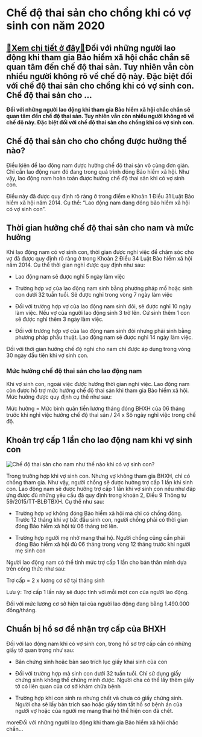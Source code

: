 Chế độ thai sản cho chồng khi có vợ sinh con năm 2020
=====================================================

[:gift:Xem chi tiết ở đây:gift:](https://hddtvn.com/che-do-thai-san-cho-chong-khi-co-vo-sinh-con-nam-2020/)Đối với những người lao động khi tham gia Bảo hiểm xã hội chắc chắn sẽ quan tâm đến chế độ thai sản. Tuy nhiên vẫn còn nhiều người không rõ về chế độ này. Đặc biệt đối với chế độ thai sản cho chồng khi có vợ sinh con. Chế độ thai sản cho …
-----------------------------------------------------------------------------------------------------------------------------------------------------------------------------------------------------------------------------------------------

**Đối với những người lao động khi tham gia Bảo hiểm xã hội chắc chắn sẽ quan tâm đến chế độ thai sản. Tuy nhiên vẫn còn nhiều người không rõ về chế độ này. Đặc biệt đối với chế độ thai sản cho chồng khi có vợ sinh con.**



Chế độ thai sản cho cho chồng được hưởng thế nào?
-------------------------------------------------


Điều kiện để lao động nam được hưởng chế độ thai sản vô cùng đơn giản. Chỉ cần lao động nam đó đang trong quá trình đóng Bảo hiểm xã hội. Như vậy, lao động nam hoàn toàn được hưởng chế độ thai sản khi có vợ sinh con.


Điều này đã được quy định rõ ràng ở trong điểm e Khoản 1 Điều 31 Luật Bảo hiểm xã hội năm 2014. Cụ thể: “Lao động nam đang đóng bảo hiểm xã hội có vợ sinh con”.


Thời gian hưởng chế độ thai sản cho nam và mức hưởng
----------------------------------------------------


Khi lao động nam có vợ sinh con, thời gian được nghỉ việc để chăm sóc cho vợ đã được quy định rõ ràng ở trong Khoản 2 Điều 34 Luật Bảo hiểm xã hội năm 2014. Cụ thể thời gian nghỉ được quy định như sau:




* Lao động nam sẽ được nghỉ 5 ngày làm việc

* Trường hợp vợ của lao động nam sinh bằng phương pháp mổ hoặc sinh con dưới 32 tuần tuổi. Sẽ được nghỉ trong vòng 7 ngày làm việc

* Đối với trường hợp vợ của lao động nam sinh đôi, sẽ được nghỉ 10 ngày làm việc. Nếu vợ của người lao động sinh 3 trở lên. Cứ sinh thêm 1 con sẽ được nghỉ thêm 3 ngày làm việc.

* Đối với trường hợp vợ của lao động nam sinh đôi nhưng phải sinh bằng phương pháp phẫu thuật. Lao động nam sẽ được nghỉ 14 ngày làm việc.



Đối với thời gian hưởng chế độ nghỉ cho nam chỉ được áp dụng trong vòng 30 ngày đầu tiên khi vợ sinh con.


### Mức hưởng chế độ thai sản cho lao động nam


Khi vợ sinh con, ngoài việc được hưởng thời gian nghỉ việc. Lao động nam còn được hỗ trợ mức hưởng chế độ thai sản khi tham gia Bảo hiểm xã hội. Mức hưởng được quy định cụ thể như sau:


Mức hưởng = Mức bình quân tiền lương tháng đóng BHXH của 06 tháng trước khi nghỉ việc hưởng chế độ thai sản / 24 x Sô ngày nghỉ việc trong chế độ.


Khoản trợ cấp 1 lần cho lao động nam khi vợ sinh con
----------------------------------------------------


![Chế độ thai sản cho nam như thế nào khi có vợ sinh con?](https://hddtvn.com/wp-content/uploads/2021/01/106330996-1578679022561gettyimages-870582686.jpeg)


Trong trường hợp khi vợ sinh con. Nhưng vợ không tham gia BHXH, chỉ có chồng tham gia. Như vậy, người chồng sẽ được hưởng trợ cấp 1 lần khi sinh con. Lao động nam sẽ được hưởng trợ cấp 1 lần khi vợ sinh con nếu như đáp ứng được đủ những yêu cầu đã quy định trong khoản 2, Điều 9 Thông tư 59/2015/TT-BLĐTBXH. Cụ thể như sau:




* Trường hợp vợ không đóng Bảo hiểm xã hội mà chỉ có chồng đóng. Trước 12 tháng khi vợ bắt đầu sinh con, người chồng phải có thời gian đóng Bảo hiểm xã hội từ 06 tháng trở lên.

* Trường hợp người mẹ nhờ mang thai hộ. Người chồng cũng cần phải đóng Bảo hiểm xã hội đủ 06 tháng trong vòng 12 tháng trước khi người mẹ sinh con



Người lao động nam có thể tính mức trợ cấp 1 lần cho bản thân mình dựa trên công thức như sau:


Trợ cấp = 2 x lương cơ sở tại tháng sinh


Lưu ý: Trợ cấp 1 lần này sẽ được tính với mỗi một con của người lao động.


Đối với mức lương cơ sở hiện tại của người lao động đang bằng 1.490.000 đồng/tháng.


Chuẩn bị hồ sơ để nhận trợ cấp của BHXH
---------------------------------------


Đối với lao động nam khi có vợ sinh con, trong hồ sơ trợ cấp cần có những giấy tờ quan trọng như sau:




* Bản chứng sinh hoặc bản sao trích lục giấy khai sinh của con

* Đối với trường hợp mà sinh con dưới 32 tuần tuổi. Chỉ sử dụng giấy chứng sinh không thể chứng minh được. Người cha có thể lấy thêm giấy tờ có liên quan của cơ sở khám chữa bệnh

* Trường hợp khi con sinh ra nhưng chết và chưa có giấy chứng sinh. Người cha sẽ lấy bản trích sao hoặc giấy tóm tắt hồ sơ bệnh án của người vợ hoặc của người mẹ mang thai hộ thể hiện con đã chết.



moreĐối với những người lao động khi tham gia Bảo hiểm xã hội chắc chắn…

